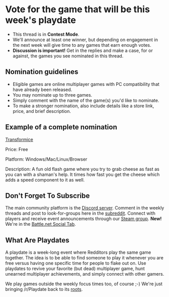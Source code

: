 # Vote for the game that will be this week's playdate

- This thread is in **Contest Mode**.
- We'll announce at least one winner, but depending on engagement in the next week will give time to any games that earn enough votes.
- **Discussion is important!** Get in the replies and make a case, for or against, the games you see nominated in this thread.

## Nomination guidelines

- Eligible games are online multiplayer games with PC compatibility that have already been released.
- You may nominate up to three games.
- Simply comment with the name of the game(s) you'd like to nominate.
- To make a stronger nomination, also include details like a store link, price, and brief description.

## Example of a complete nomination

[Transformice](http://store.steampowered.com/app/335240/Transformice/)

Price: Free

Platform: Windows/Mac/Linux/Browser

Description: A fun old flash game where you try to grab cheese as fast as you can with a shaman's help. It times how fast you get the cheese which adds a speed component to it as well.

## Don't Forget To Subscribe

The main community platform is the [Discord server](https://discord.gg/playdate). Comment in the weekly threads and post to look-for-groups here in the [subreddit](https://www.reddit.com/r/Playdate/submit?selftext=true). Connect with players and receive event announcements through our [Steam group](http://steamcommunity.com/groups/joinplaydate). **New!** We're in the [Battle.net Social Tab](https://blizzard.com/invite/eal73ILVO).

## What Are Playdates

A playdate is a week-long event where Redditors play the same game together. The idea is to be able to find someone to play it whenever you are free versus having one specific time for people to flake out on. Use playdates to revive your favorite (but dead) multiplayer game, hunt unearned multiplayer achievements, and simply connect with other gamers.

We play games outside the weekly focus times too, of course ;-) We're just bringing /r/Playdate back to its [roots](https://www.reddit.com/r/gaming/comments/j8hpz/idea_for_subreddit_organize_nights_around/).